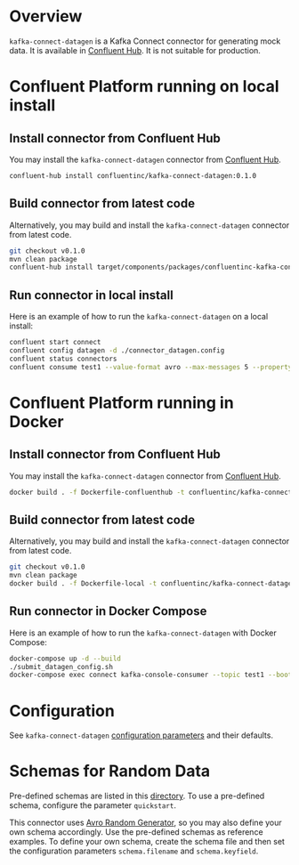 # Overview

`kafka-connect-datagen` is a Kafka Connect connector for generating mock data.
It is available in [Confluent Hub](https://www.confluent.io/connector/kafka-connect-datagen/).
It is not suitable for production.

# Confluent Platform running on local install

## Install connector from Confluent Hub

You may install the `kafka-connect-datagen` connector from [Confluent Hub](https://www.confluent.io/connector/kafka-connect-datagen/).

```bash
confluent-hub install confluentinc/kafka-connect-datagen:0.1.0
```

## Build connector from latest code

Alternatively, you may build and install the `kafka-connect-datagen` connector from latest code.

```bash
git checkout v0.1.0
mvn clean package
confluent-hub install target/components/packages/confluentinc-kafka-connect-datagen-0.1.0.zip
```

## Run connector in local install

Here is an example of how to run the `kafka-connect-datagen` on a local install:

```bash
confluent start connect
confluent config datagen -d ./connector_datagen.config
confluent status connectors
confluent consume test1 --value-format avro --max-messages 5 --property print.key=true --property key.deserializer=org.apache.kafka.common.serialization.StringDeserializer --from-beginning
```

# Confluent Platform running in Docker

## Install connector from Confluent Hub

You may install the `kafka-connect-datagen` connector from [Confluent Hub](https://www.confluent.io/connector/kafka-connect-datagen/).

```bash
docker build . -f Dockerfile-confluenthub -t confluentinc/kafka-connect-datagen:0.1.0
```

## Build connector from latest code

Alternatively, you may build and install the `kafka-connect-datagen` connector from latest code.

```bash
git checkout v0.1.0
mvn clean package
docker build . -f Dockerfile-local -t confluentinc/kafka-connect-datagen:0.1.0
```

## Run connector in Docker Compose

Here is an example of how to run the `kafka-connect-datagen` with Docker Compose:

```bash
docker-compose up -d --build
./submit_datagen_config.sh
docker-compose exec connect kafka-console-consumer --topic test1 --bootstrap-server kafka:29092  --property print.key=true --max-messages 5 --from-beginning
```

# Configuration

See `kafka-connect-datagen` [configuration parameters](https://github.com/confluentinc/kafka-connect-datagen/blob/master/src/main/java/io/confluent/kafka/connect/datagen/DatagenConnectorConfig.java) and their defaults.

# Schemas for Random Data

Pre-defined schemas are listed in this [directory](https://github.com/confluentinc/kafka-connect-datagen/tree/master/src/main/resources).
To use a pre-defined schema, configure the parameter `quickstart`.

This connector uses [Avro Random Generator](https://github.com/confluentinc/avro-random-generator), so you may also define your own schema accordingly.
Use the pre-defined schemas as reference examples.
To define your own schema, create the schema file and then set the configuration parameters `schema.filename` and `schema.keyfield`.
